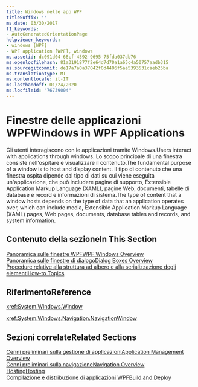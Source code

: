 ```yaml
---
title: Windows nelle app WPF
titleSuffix: ''
ms.date: 03/30/2017
f1_keywords:
- AutoGeneratedOrientationPage
helpviewer_keywords:
- windows [WPF]
- WPF application [WPF], windows
ms.assetid: dc091d04-68cf-4592-9695-75fda037db76
ms.openlocfilehash: 81a3191877f2e64d7d70a1a65c4a50757aadb315
ms.sourcegitcommit: de17a7a0a37042f0d4406f5ae5393531caeb25ba
ms.translationtype: MT
ms.contentlocale: it-IT
ms.lasthandoff: 01/24/2020
ms.locfileid: "76739004"
---
```

# <a name="windows-in-wpf-applications"></a><span data-ttu-id="b52d5-102">Finestre delle applicazioni WPF</span><span class="sxs-lookup"><span data-stu-id="b52d5-102">Windows in WPF Applications</span></span>
<span data-ttu-id="b52d5-103">Gli utenti interagiscono con le applicazioni tramite Windows.</span><span class="sxs-lookup"><span data-stu-id="b52d5-103">Users interact with applications through windows.</span></span> <span data-ttu-id="b52d5-104">Lo scopo principale di una finestra consiste nell'ospitare e visualizzare il contenuto.</span><span class="sxs-lookup"><span data-stu-id="b52d5-104">The fundamental purpose of a window is to host and display content.</span></span> <span data-ttu-id="b52d5-105">Il tipo di contenuto che una finestra ospita dipende dal tipo di dati su cui viene eseguita un'applicazione, che può includere pagine di supporto, Extensible Application Markup Language (XAML), pagine Web, documenti, tabelle di database e record e informazioni di sistema.</span><span class="sxs-lookup"><span data-stu-id="b52d5-105">The type of content that a window hosts depends on the type of data that an application operates over, which can include media, Extensible Application Markup Language (XAML) pages, Web pages, documents, database tables and records, and system information.</span></span>  
  
## <a name="in-this-section"></a><span data-ttu-id="b52d5-106">Contenuto della sezione</span><span class="sxs-lookup"><span data-stu-id="b52d5-106">In This Section</span></span>  
 [<span data-ttu-id="b52d5-107">Panoramica sulle finestre WPF</span><span class="sxs-lookup"><span data-stu-id="b52d5-107">WPF Windows Overview</span></span>](wpf-windows-overview.md)  
 [<span data-ttu-id="b52d5-108">Panoramica sulle finestre di dialogo</span><span class="sxs-lookup"><span data-stu-id="b52d5-108">Dialog Boxes Overview</span></span>](dialog-boxes-overview.md)  
 [<span data-ttu-id="b52d5-109">Procedure relative alla struttura ad albero e alla serializzazione degli elementi</span><span class="sxs-lookup"><span data-stu-id="b52d5-109">How-to Topics</span></span>](window-management-how-to-topics.md)  
  
## <a name="reference"></a><span data-ttu-id="b52d5-110">Riferimento</span><span class="sxs-lookup"><span data-stu-id="b52d5-110">Reference</span></span>  
 <xref:System.Windows.Window>  
  
 <xref:System.Windows.Navigation.NavigationWindow>  
  
## <a name="related-sections"></a><span data-ttu-id="b52d5-111">Sezioni correlate</span><span class="sxs-lookup"><span data-stu-id="b52d5-111">Related Sections</span></span>  
 [<span data-ttu-id="b52d5-112">Cenni preliminari sulla gestione di applicazioni</span><span class="sxs-lookup"><span data-stu-id="b52d5-112">Application Management Overview</span></span>](application-management-overview.md)  
  [<span data-ttu-id="b52d5-113">Cenni preliminari sulla navigazione</span><span class="sxs-lookup"><span data-stu-id="b52d5-113">Navigation Overview</span></span>](navigation-overview.md)  
  [<span data-ttu-id="b52d5-114">Hosting</span><span class="sxs-lookup"><span data-stu-id="b52d5-114">Hosting</span></span>](hosting-wpf-applications.md)  
  [<span data-ttu-id="b52d5-115">Compilazione e distribuzione di applicazioni WPF</span><span class="sxs-lookup"><span data-stu-id="b52d5-115">Build and Deploy</span></span>](building-and-deploying-wpf-applications.md)
